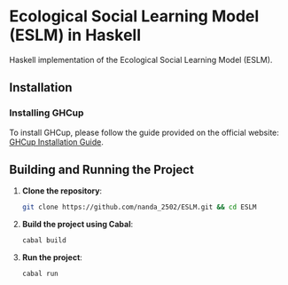 # Ecological Social Learning Model (ESLM) in Haskell

Haskell implementation of the Ecological Social Learning Model (ESLM).

## Installation

### Installing GHCup

To install GHCup, please follow the guide provided on the official website: [GHCup Installation Guide](https://www.haskell.org/ghcup/install/).

## Building and Running the Project

1. **Clone the repository**:
   ```sh
   git clone https://github.com/nanda_2502/ESLM.git && cd ESLM
   ```

2. **Build the project using Cabal**:
   ```sh
   cabal build
   ```

3. **Run the project**:
   ```sh
   cabal run
   ```